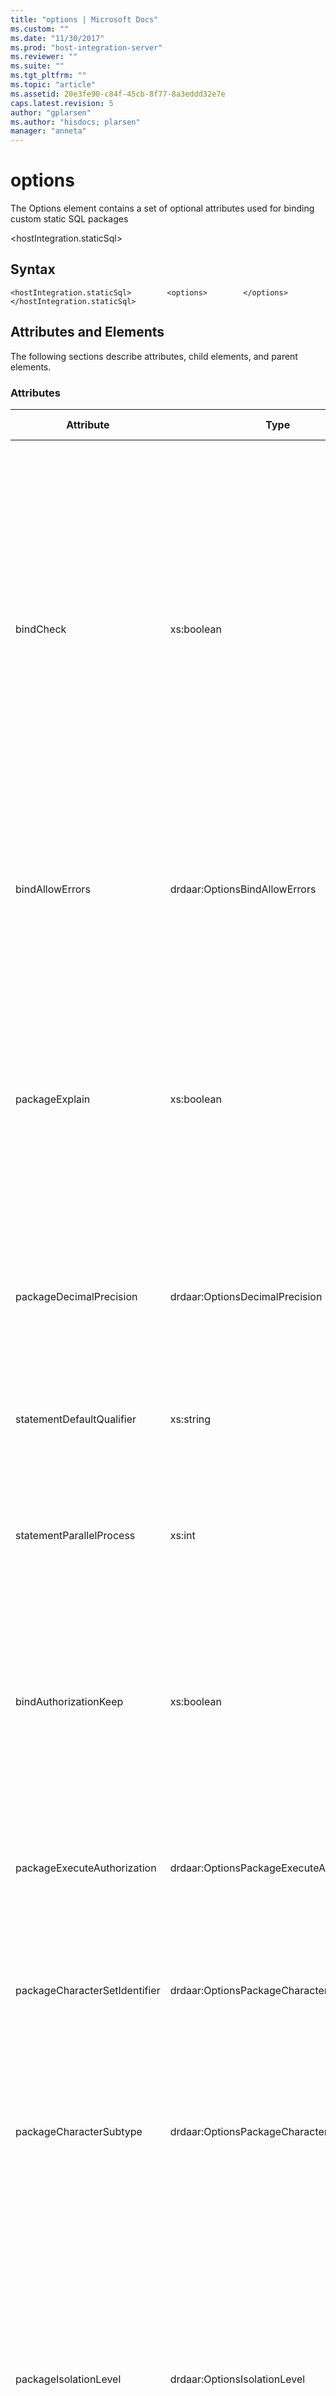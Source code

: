 ```yaml
---
title: "options | Microsoft Docs"
ms.custom: ""
ms.date: "11/30/2017"
ms.prod: "host-integration-server"
ms.reviewer: ""
ms.suite: ""
ms.tgt_pltfrm: ""
ms.topic: "article"
ms.assetid: 20e3fe90-c84f-45cb-8f77-8a3eddd32e7e
caps.latest.revision: 5
author: "gplarsen"
ms.author: "hisdocs; plarsen"
manager: "anneta"
---
```

# options
The Options element contains a set of optional attributes used for binding custom static SQL packages  

 \<hostIntegration.staticSql>  

## Syntax  

```  
<hostIntegration.staticSql>        <options>        </options></hostIntegration.staticSql>  
```  

## Attributes and Elements  
 The following sections describe attributes, child elements, and parent elements.  

### Attributes  

|Attribute|Type|Description|Required|Default Value|  
|---------------|----------|-----------------|--------------|-------------------|  
|bindCheck|xs:boolean|Bind Existence Checking (BNDCHKEXS) String controls whether the relational database (RDB) treats the absence of a named RDB object (table, view, and so on) on an SQL statement or the requester not being authorized to a named RDB object as an error. If the RDB treats the absence or the lack of authorization to a named RDB object as an error and the BGNBND command is being executed, then the package may or may not be created depending on the value specified for the Bind Package Creation Control (BNDCRTCTL) parameter. If the RDB treats the absence or the lack of authorization to a named RDB object as an error and the REBIND command is being executed, then the package is not rebound.|false|n/a|  
|bindAllowErrors|drdaar:OptionsBindAllowErrors|Bind Package Creation Control (BNDCRTCTL) String specifies the conditions that govern creating a package with the bind process. This parameter does not apply if the BGNBND command does not successfully initiate the bind process. Valid values are|false|n/a|  
|packageExplain|xs:boolean|Bind Explain Option (BNDEXPOPT) String controls whether the target SQLAM causes the target relational database (RDB) to produce explanatory information for all static and dynamic explainable SQL statements in the package. An explainable SQL statement is any statement that begins with SELECT, INSERT, UPDATE, or DELETE. Explanatory information that the target RDB creates is produced and stored in the normal target RDB manner. The explanatory information is not returned to the source SQLAM during the bind or rebind process.|false|n/a|  
|packageDecimalPrecision|drdaar:OptionsDecimalPrecision|Decimal Precision (DECPRC) specifies the decimal precision used during decimal arithmetic processing at the target database. The decimal arithmetic rules that apply depend on the precision in effect. Valid values are|false|n/a|  
|statementDefaultQualifier|xs:string|Default RDB Collection Identifier (DFTRDBCOL) specifies the relational database (RDB) collection identifier that the target RDB uses to complete the RDB object names if necessary for the SQL statements bound into the RDB package.|false|n/a|  
|statementParallelProcess|xs:int|Degree of I/O Parallelism (DGRIOPRL) Binary Integer Number allows an application server to determine if I/O parallel processing is in effect for static SQL queries bound in a package.|false|n/a|  
|bindAuthorizationKeep|xs:boolean|Package Authorization Option (PKGATHOPT) String specifies whether the existing package authorizations are maintained or revoked when a package is being replaced. This parameter only has meaning when PKGRPLOPT(PKGRPLALW) is specified on the BGNBND command and a package currently exists with the same package and version name as that specified by the PKGNAMCT and VRSNAM parameters.|false|n/a|  
|packageExecuteAuthorization|drdaar:OptionsPackageExecuteAuthorization|The Package Authorization Rules (PKGATHRUL) Binary Integer Number specifies which authorization identifier to use when dynamic SQL in a package is executed. Valid values are|false|n/a|  
|packageCharacterSetIdentifier|drdaar:OptionsPackageCharacterSetIdentifier|Package Default CCSIDs for a Column (PKGDFTCC) Collection Object specifies the default CCSIDs used if a character or graphic column is defined by an SQL CREATE or ALTER table statement without having an explicit CCSID specified for the column. Valid values are|false|n/a|  
|packageCharacterSubtype|drdaar:OptionsPackageCharacterSubtype|Package Default Character Subtype (PKGDFTCST) String e specifies the default SQL character subtype used if a character column is defined by an SQL CREATE or ALTER table statement without an explicit subtype being specified. Valid values are|false|n/a|  
|packageIsolationLevel|drdaar:OptionsIsolationLevel|Package Isolation Level (PKGISOLVL) string specifies the isolation level used when SQL statements in the package are executed unless some target relational database runtime mechanism overrides them. This parameter does not affect the isolation level used during the package bind process. When the package is created, the target RDB is allowed to promote the specified isolation level to a level that provides more protection. In this respect, the package isolation levels are listed below with the isolation level that provides the most protection listed first and the isolation level that provides the least protection listed last. Valid values are|false|n/a|  
|packageOwnerIdentifier|xs:string|Package Owner Identifier (PKGOWNID) specifies the end-user name (identifier) of the user that is the owner of the package. The target SQLAM is responsible to any authentication and/or verification of the end-user name which the DDM architecture does not define. The owner of the package is the end-user name (identifier) the target RDB uses for validation of authority to perform the functions represented by the SQL statements being bound or rebound into the package. The default is the end-user name (identifier) of the requester that initiated the bind process.|false|n/a|  
|bindReplace|xs:boolean|Package Replacement Option (PKGRPLOPT) String specifies whether the current bind process should replace an existing package.|false|n/a|  
|bindReplaceVersion|xs:string|Replaced Package Version Name (PKGRPLVRS) specifies the version name of the package being replaced by the package that the BGNBND command is binding.|false|n/a|  
|statementPrepareKeep|drdaar:OptionsStatementPrepareKeep|Prepared Statement Keep (PRPSTTKP) specifies when prepared statements are released by a target RDB. The prepared statement is typically released when the work associated with it is committed or rolled back. If this option is not specified, prepared statements are released when the work associated with it is committed or rolled back. Valid values are|false|n/a|  
|statementQueryProtocol|drdaar:OptionsStatementQueryProtocol|Query Block Protocol Control (QRYBLKCTL) String controls the type of query block protocol used when a query is opened. When the parameter is specified in the OPNQRY command, it controls the query protocol used for the specific query being opened. When the parameter is specified in the BGNBND command, it controls the query protocols all queries in the package use unless the OPNQRY command overrides it. Valid values are|false|n/a|  
|relationalDatabaseName|xs:string|Relational Database Name (RDBNAM) specifies the name of a relational database (RDB) of the server. A server can have more than one RDB. The RDBNAM syntax is not validated. DB2 for z/OS accepts a 16 byte string (catalog is also known as a location). DB2 for i5/OS accepts an 18 byte string (catalog is also known as relational database). DB2 for LUW accepts an 8 byte string (catalog is also known as database).|false|n/a|  
|statementLockRelease|drdaar:OptionsStatementLockRelease|RDB Release Option (RDBRLSOPT) String specifies when the RDB releases the package execution resources and the associated serialization or sharing locks. The RDB allocates a set of resources for executing package SQL statements or for executing a specific package SQL statement. These resources include, but are not limited to, the physical files containing RDB objects (such as a table) and the serialization or sharing intent locking on the physical files. Valid values are|false|n/a|  
|statementDateFormat|drdaar:OptionsStatementDateFormat|Statement Date Format (STTDATFMT) String specifies the date format used in the SQL statements. The ISODATFMT and JISDATFMT specify a common date format. They are kept separate for reporting purposes and to keep the encoding consistent with the statement time format (STTTIMFMT) which is different. Valid values are|false|n/a|  
|statementDecimalDelimiter|drdaar:OptionsStatementDecimalDelimiter|Statement String Delimiter (STTSTRDEL) specifies which separate characters delimit character strings and delimited SQL identifiers in SQL statements. Valid values are|false|n/a|  
|statementStringDelimiter|drdaar:OptionsStatementStringDelimiter|Statement String Delimiter (STTSTRDEL) specifies which separate characters delimit character strings and delimited SQL identifiers in SQL statements. Valid values are|false|n/a|  
|statementTimeFormat|drdaar:OptionsStatementTimeFormat|The Statement Time Format (STTTIMFMT) String specifies the time format used in the SQL statements. The ISOTIMFMT and EURTIMFMT specify a common time format. They are kept separate for reporting purposes and to keep the encoding consistent with the statement date format (STTDATFMT) which is different. Valid values are|false|n/a|  

### Child Elements  
 None  

### Parent Elements  

| Element | Description |
|---------|-------------|
|         |     TBD     |

